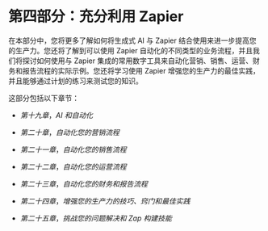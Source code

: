 # 第四部分：充分利用 Zapier

在本部分中，您将更多了解如何将生成式 AI 与 Zapier 结合使用来进一步提高您的生产力。您还将了解到可以使用 Zapier 自动化的不同类型的业务流程，并且我们将探讨如何使用与 Zapier 集成的常用数字工具来自动化营销、销售、运营、财务和报告流程的实际示例。您还将学习使用 Zapier 增强您的生产力的最佳实践，并且能够通过计划的练习来测试您的知识。

这部分包括以下章节：

+   *第十九章*，*AI 和自动化*

+   *第二十章*，*自动化您的营销流程*

+   *第二十一章*，*自动化您的销售流程*

+   *第二十二章*，*自动化您的运营流程*

+   *第二十三章*，*自动化您的财务和报告流程*

+   *第二十四章*，*增强您的生产力的技巧、窍门和最佳实践*

+   *第二十五章*，*挑战您的问题解决和 Zap 构建技能*
